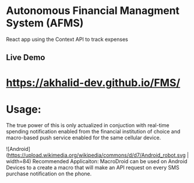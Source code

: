 # Autonomous Financial Managment System (AFMS)
React app using the Context API to track expenses  

## Live Demo 
# https://akhalid-dev.github.io/FMS/

# Usage:
The true power of this is only actualized in conjuction with real-time spending notification enabled from the financial 
institution of choice and macro-based push service enabled
for the same cellular device.

![Android](https://upload.wikimedia.org/wikipedia/commons/d/d7/Android_robot.svg | width=84)
Recommended Applicaiton: MacroDroid can be used on Android Devices to a create a macro that will make an API request on every SMS purchase notification on the phone.  